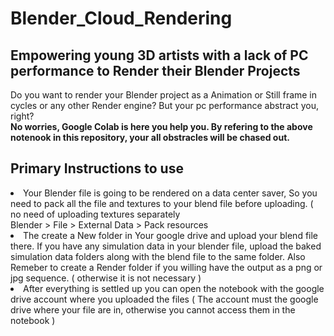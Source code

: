 # Blender_Cloud_Rendering
## Empowering young 3D artists with a lack of PC performance to Render their Blender Projects

Do you want to render your Blender project as a Animation or Still frame in cycles or any other Render engine? But your pc performance abstract you, right?
<br>
<b>No worries, Google Colab is here you help you. By refering to the above notenook in this repository, your all obstracles will be chased out.</b>

## Primary Instructions to use
<li> Your Blender file is going to be rendered on a data center saver, So you need to pack all the file and textures to your blend file before uploading. ( no need of uploading textures separately
  <br>
  Blender > File > External Data > Pack resources
<li> The create a New folder in Your google drive and upload your blend file there. If you have any simulation data in your blender file, upload the baked simulation data folders along with the blend file to the same folder. Also Remeber to create a Render folder if you willing have the output as a png or jpg sequence. ( otherwise it is not necessary )
<li> After everything is settled up you can open the notebook with the google drive account where you uploaded the files ( The account must the google drive where your file are in, otherwise you cannot access them in the notebook )
